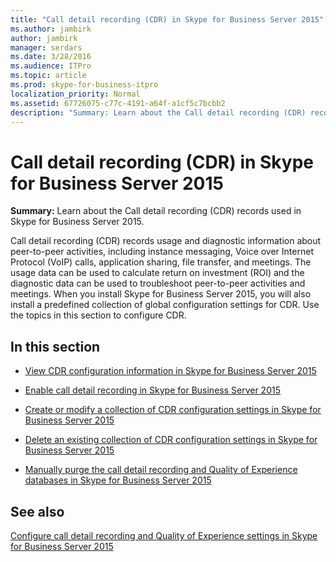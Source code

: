 ```yaml
---
title: "Call detail recording (CDR) in Skype for Business Server 2015"
ms.author: jambirk
author: jambirk
manager: serdars
ms.date: 3/28/2016
ms.audience: ITPro
ms.topic: article
ms.prod: skype-for-business-itpro
localization_priority: Normal
ms.assetid: 67726075-c77c-4191-a64f-a1cf5c7bcbb2
description: "Summary: Learn about the Call detail recording (CDR) records used in Skype for Business Server 2015."
---
```


# Call detail recording (CDR) in Skype for Business Server 2015
 
**Summary:** Learn about the Call detail recording (CDR) records used in Skype for Business Server 2015.
  
Call detail recording (CDR) records usage and diagnostic information about peer-to-peer activities, including instance messaging, Voice over Internet Protocol (VoIP) calls, application sharing, file transfer, and meetings. The usage data can be used to calculate return on investment (ROI) and the diagnostic data can be used to troubleshoot peer-to-peer activities and meetings. When you install Skype for Business Server 2015, you will also install a predefined collection of global configuration settings for CDR. Use the topics in this section to configure CDR.
  
## In this section

- [View CDR configuration information in Skype for Business Server 2015](view-configuration-information.md)
    
- [Enable call detail recording in Skype for Business Server 2015](enable-cdr.md)
    
- [Create or modify a collection of CDR configuration settings in Skype for Business Server 2015](create-or-modify-a-collection-of-settings.md)
    
- [Delete an existing collection of CDR configuration settings in Skype for Business Server 2015](delete-configuration-settings.md)
    
- [Manually purge the call detail recording and Quality of Experience databases in Skype for Business Server 2015](../../deploy/deploy-monitoring/purgecall-detail-recording-and-qoe.md)
    
## See also

[Configure call detail recording and Quality of Experience settings in Skype for Business Server 2015](../../deploy/deploy-monitoring/call-detail-recording-and-qoe.md)